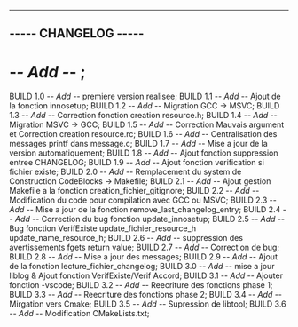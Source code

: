 ---------------------------------------------
-----             CHANGELOG             -----
---------------------------------------------

#  -*- Add -*-  ;


BUILD 1.0
-*- Add -*- premiere version realisee;
BUILD 1.1
-*- Add -*- Ajout de la fonction innosetup;
BUILD 1.2
-*- Add -*- Migration GCC -> MSVC;
BUILD 1.3
-*- Add -*- Correction fonction creation resource.h;
BUILD 1.4
-*- Add -*- Migration MSVC -> GCC;
BUILD 1.5
-*- Add -*- Correction Mauvais argument et Correction creation resource.rc;
BUILD 1.6
-*- Add -*- Centralisation des messages printf dans message.c;
BUILD 1.7
-*- Add -*- Mise a jour de la version automatiquement;
BUILD 1.8
-*- Add -*- Ajout fonction suppression entree CHANGELOG;
BUILD 1.9
-*- Add -*- Ajout fonction verification si fichier existe;
BUILD 2.0
-*- Add -*- Remplacement du system de Construction CodeBlocks -> Makefile;
BUILD 2.1
-*- Add -*- Ajout gestion Makefile a la fonction creation_fichier_gitignore;
BUILD 2.2
-*- Add -*- Modification du code pour compilation avec GCC ou MSVC;
BUILD 2.3
-*- Add -*- Mise a jour de la fonction remove_last_changelog_entry;
BUILD 2.4
-*- Add -*- Correction du bug fonction update_innosetup;
BUILD 2.5
-*- Add -*- Bug fonction VerifExiste update_fichier_resource_h update_name_resource_h;
BUILD 2.6
-*- Add -*- suppression des avertissements fgets return value;
BUILD 2.7
-*- Add -*- Correction de bug;
BUILD 2.8
-*- Add -*- Mise a jour des messages;
BUILD 2.9
-*- Add -*- Ajout de la fonction lecture_fichier_changelog;
BUILD 3.0
-*- Add -*- mise a jour liblog & Ajout fonction VerifExiste/Verif Accord;
BUILD 3.1
-*- Add -*- Ajouter fonction -vscode;
BUILD 3.2
-*- Add -*- Reecriture des fonctions phase 1;
BUILD 3.3
-*- Add -*- Reecriture des fonctions phase 2;
BUILD 3.4
-*- Add -*- Mirgation vers Cmake;
BUILD 3.5
-*- Add -*- Supression de libtool;
BUILD 3.6
-*- Add -*- Modification CMakeLists.txt;
